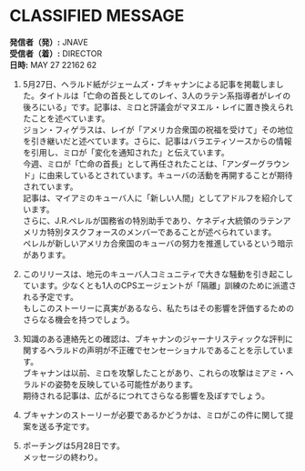 # CLASSIFIED MESSAGE

**発信者（発）:** JNAVE  
**受信者（着）:** DIRECTOR  
**日時:** MAY 27 22162 62  

1. 5月27日、ヘラルド紙がジェームズ・ブキャナンによる記事を掲載しました。タイトルは「亡命の首長としてのレイ、3人のラテン系指導者がレイの後ろにいる」です。記事は、ミロと評議会がマヌエル・レイに置き換えられたことを述べています。  
   ジョン・フィゲラスは、レイが「アメリカ合衆国の祝福を受けて」その地位を引き継いだと述べています。さらに、記事はバラエティソースからの情報を引用し、ミロが「変化を通知された」と伝えています。  
   今週、ミロが「亡命の首長」として再任されたことは、「アンダーグラウンド」に由来しているとされています。キューバの活動を再開することが期待されています。  
   記事は、マイアミのキューバ人に「新しい人間」としてアドルフを紹介しています。  
   さらに、J.R.ペレルが国務省の特別助手であり、ケネディ大統領のラテンアメリカ特別タスクフォースのメンバーであることが述べられています。  
   ペレルが新しいアメリカ合衆国のキューバの努力を推進しているという暗示があります。  

2. このリリースは、地元のキューバ人コミュニティで大きな騒動を引き起こしています。少なくとも1人のCPSエージェントが「隔離」訓練のために派遣される予定です。  
   もしこのストーリーに真実があるなら、私たちはその影響を評価するためのさらなる機会を持つでしょう。  

3. 知識のある連絡先との確認は、ブキャナンのジャーナリスティックな評判に関するヘラルドの声明が不正確でセンセーショナルであることを示しています。  
   ブキャナンは以前、ミロを攻撃したことがあり、これらの攻撃はミアミ・ヘラルドの姿勢を反映している可能性があります。  
   期待される記事は、広がるにつれてさらなる影響を及ぼすでしょう。  

4. ブキャナンのストーリーが必要であるかどうかは、ミロがこの件に関して提案を送る予定です。  

5. ポーチングは5月28日です。  
   メッセージの終わり。